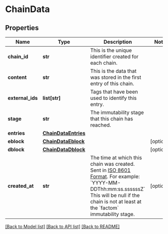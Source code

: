 # ChainData

## Properties
Name | Type | Description | Notes
------------ | ------------- | ------------- | -------------
**chain_id** | **str** | This is the unique identifier created for each chain. | 
**content** | **str** | This is the data that was stored in the first entry of this chain. | 
**external_ids** | **list[str]** | Tags that have been used to identify this entry. | 
**stage** | **str** | The immutability stage that this chain has reached. | 
**entries** | [**ChainDataEntries**](ChainDataEntries.md) |  | 
**eblock** | [**ChainDataEblock**](ChainDataEblock.md) |  | [optional] 
**dblock** | [**ChainDataDblock**](ChainDataDblock.md) |  | [optional] 
**created_at** | **str** | The time at which this chain was created. Sent in [ISO 8601 Format](https://en.wikipedia.org/wiki/ISO_8601). For example: &#x60;YYYY-MM-DDThh:mm:ss.ssssssZ&#x60; This will be null if the chain is not at least at the &#x60;factom&#x60; immutability stage. | [optional] 

[[Back to Model list]](../README.md#documentation-for-models) [[Back to API list]](../README.md#documentation-for-api-endpoints) [[Back to README]](../README.md)


